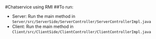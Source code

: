 #Chatservice using RMI
##To run:
- Server: Run the main method in `Server/src/ServerSide/ServerController/ServerControllerImpl.java`
- Client: Run the main method in `Client/src/ClientSide/ClientController/ClientControllerImpl.java`

